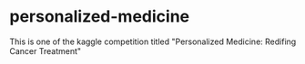 # personalized-medicine
This is one of the kaggle competition titled "Personalized Medicine: Redifing Cancer Treatment"
